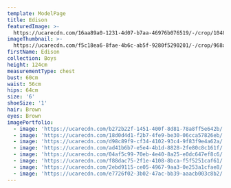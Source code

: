 ```yaml
---
template: ModelPage
title: Edison
featuredImage: >-
  https://ucarecdn.com/16aa89a0-1231-4d07-b7aa-46976b076519/-/crop/1048x677/0,323/-/preview/
imageThumbnail: >-
  https://ucarecdn.com/f5c18ea6-8fae-4b6c-ab5f-9280f5290201/-/crop/968x1296/56,21/-/preview/
firstName: Edison
collection: Boys
height: 124cm
measurementType: chest
bust: 60cm
waist: 56cm
hips: 64cm
size: '6'
shoeSize: '1'
hair: Brown
eyes: Brown
imagePortfolio:
  - image: 'https://ucarecdn.com/b272b22f-1451-400f-8d81-78a8ff5e642b/'
  - image: 'https://ucarecdn.com/18d0d4d1-f2b7-4fe9-be30-06cca57826eb/'
  - image: 'https://ucarecdn.com/d98c89f9-cf34-4102-93c4-9f83f9e4a62a/'
  - image: 'https://ucarecdn.com/ad41b6b7-e5e4-4b1d-8828-2fe80c8c161f/'
  - image: 'https://ucarecdn.com/04af5c99-70eb-4e40-8a25-e0dc647ef8c6/'
  - image: 'https://ucarecdn.com/f88dac75-2f1e-4108-8bca-f5f5251caf61/'
  - image: 'https://ucarecdn.com/2ebd9115-ce05-4967-9aa3-0e253a1cfae8/'
  - image: 'https://ucarecdn.com/e7726f02-3b02-47ac-bb39-aaacb003c8b2/'
---
```


